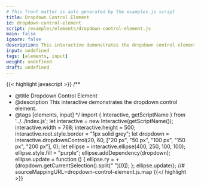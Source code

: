 ```yaml
---
# This front matter is auto generated by the examples.js script
title: Dropdown Control Element
id: dropdown-control-element
script: /examples/elements/dropdown-control-element.js
main: false
ignore: false
description: This interactive demonstrates the dropdown control element.
input: undefined
tags: [elements, input]
weight: undefined
draft: undefined
---
```


{{< highlight javascript >}}
/**
* @title Dropdown Control Element
* @description This interactive demonstrates the dropdown control element.
* @tags [elements, input]
*/
import { Interactive, getScriptName } from '../../index.js';
let interactive = new Interactive(getScriptName());
interactive.width = 768;
interactive.height = 500;
interactive.root.style.border = "1px solid grey";
let dropdown = interactive.dropdownControl(20, 60, ["20 px", "50 px", "100 px", "150 px", "200 px"], 0);
let ellipse = interactive.ellipse(400, 250, 100, 100);
ellipse.style.fill = "purple";
ellipse.addDependency(dropdown);
ellipse.update = function () {
    ellipse.ry = +(dropdown.getCurrentSelection().split(" ")[0]);
};
ellipse.update();
//# sourceMappingURL=dropdown-control-element.js.map
{{</ highlight >}}

